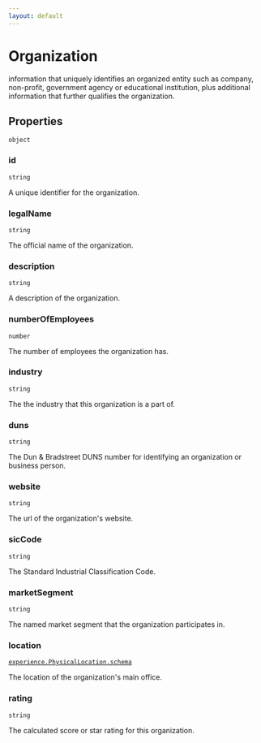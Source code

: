 ```yaml
---
layout: default
---
```


# Organization

information that uniquely identifies an organized entity such as company, non-profit, government agency or educational institution, plus additional information that further qualifies the organization.
## Properties

`object`


###  id
`string` 

A unique identifier for the organization.


###  legalName
`string` 

The official name of the organization.


###  description
`string` 

A description of the organization.


###  numberOfEmployees
`number` 

The number of employees the organization has.


###  industry
`string` 

The the industry that this organization is a part of. 


###  duns
`string` 

The Dun & Bradstreet DUNS number for identifying an organization or business person.


###  website
`string` 

The url of the organization's website.


###  sicCode
`string` 

The Standard Industrial Classification Code.


###  marketSegment
`string` 

The named market segment that the organization participates in.


###  location
[`experience.PhysicalLocation.schema`](../experience/PhysicalLocation.schema.md) 

The location of the organization's main office.


###  rating
`string` 

The calculated score or star rating for this organization.



